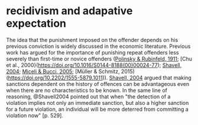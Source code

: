 # recidivism and adapative expectation
The idea that the punishment imposed on the offender depends on his previous conviction is widely discussed in the economic literature. Previous work has argued for the importance of punishing repeat offenders less severely than first-time or novice offenders ([Polinsky & Rubinfeld, 1911](https://doi.org/10.1016/0047-2727(91)90009-q);  [Chu et al., 2000}(https://doi.org/10.1016/S0144-8188(00)00024-77); [Shavell, 2004](https://doi.org/10.4159/9780674043497); [Miceli & Bucci, 2005](https://doi.org/10.2202/1555-5879.1011); [Müller & Schmitz, 2015)(https://doi.org/10.2202/1555-5879.1011)). [Shavell, 2004](https://doi.org/10.4159/9780674043497) argued that making sanctions dependent on the history of offences can be advantageous even when there are no characteristics to be known. In the same line of reasoning, @Shavell2004 pointed out that when "the detection of a violation implies not only an immediate sanction, but also a higher sanction for a future violation, an individual will be more deterred from committing a violation now" [p. 529].
